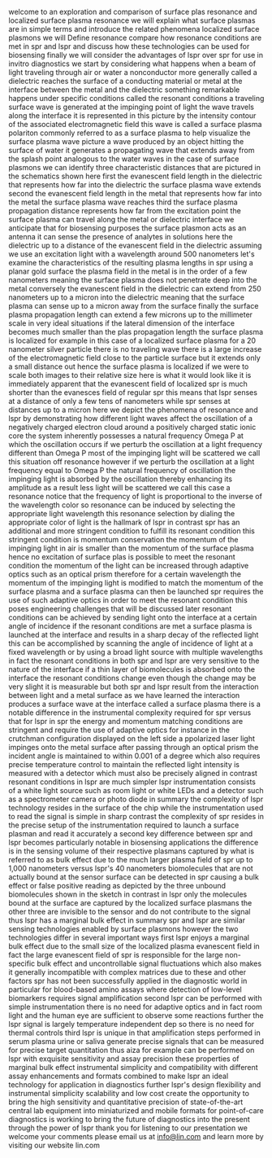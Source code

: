 welcome to an exploration and comparison of surface plas resonance and localized surface plasma resonance we will explain what surface plasmas are in simple terms and introduce the related phenomena localized surface plasmons we will Define resonance compare how resonance conditions are met in spr and lspr and discuss how these technologies can be used for biosensing finally we will consider the advantages of lspr over spr for use in invitro diagnostics we start by considering what happens when a beam of light traveling through air or water a nonconductor more generally called a dielectric reaches the surface of a conducting material or metal at the interface between the metal and the dielectric something remarkable happens under specific conditions called the resonant conditions a traveling surface wave is generated at the impinging point of light the wave travels along the interface it is represented in this picture by the intensity contour of the associated electromagnetic field this wave is called a surface plasma polariton commonly referred to as a surface plasma to help visualize the surface plasma wave picture a wave produced by an object hitting the surface of water it generates a propagating wave that extends away from the splash point analogous to the water waves in the case of surface plasmons we can identify three characteristic distances that are pictured in the schematics shown here first the evanescent field length in the dielectric that represents how far into the dielectric the surface plasma wave extends second the evanescent field length in the metal that represents how far into the metal the surface plasma wave reaches third the surface plasma propagation distance represents how far from the excitation point the surface plasma can travel along the metal or dielectric interface we anticipate that for biosensing purposes the surface plasmon acts as an antenna it can sense the presence of analytes in solutions here the dielectric up to a distance of the evanescent field in the dielectric assuming we use an excitation light with a wavelength around 500 nanometers let's examine the characteristics of the resulting plasma lengths in spr using a planar gold surface the plasma field in the metal is in the order of a few nanometers meaning the surface plasma does not penetrate deep into the metal conversely the evanescent field in the dielectric can extend from 250 nanometers up to a micron into the dielectric meaning that the surface plasma can sense up to a micron away from the surface finally the surface plasma propagation length can extend a few microns up to the millimeter scale in very ideal situations if the lateral dimension of the interface becomes much smaller than the plas propagation length the surface plasma is localized for example in this case of a localized surface plasma for a 20 nanometer silver particle there is no traveling wave there is a large increase of the electromagnetic field close to the particle surface but it extends only a small distance out hence the surface plasma is localized if we were to scale both images to their relative size here is what it would look like it is immediately apparent that the evanescent field of localized spr is much shorter than the evanesces field of regular spr this means that lspr senses at a distance of only a few tens of nanometers while spr senses at distances up to a micron here we depict the phenomena of resonance and lspr by demonstrating how different light waves affect the oscillation of a negatively charged electron cloud around a positively charged static ionic core the system inherently possesses a natural frequency Omega P at which the oscillation occurs if we perturb the oscillation at a light frequency different than Omega P most of the impinging light will be scattered we call this situation off resonance however if we perturb the oscillation at a light frequency equal to Omega P the natural frequency of oscillation the impinging light is absorbed by the oscillation thereby enhancing its amplitude as a result less light will be scattered we call this case a resonance notice that the frequency of light is proportional to the inverse of the wavelength color so resonance can be induced by selecting the appropriate light wavelength this resonance selection by dialing the appropriate color of light is the hallmark of lspr in contrast spr has an additional and more stringent condition to fulfill its resonant condition this stringent condition is momentum conservation the momentum of the impinging light in air is smaller than the momentum of the surface plasma hence no excitation of surface plas is possible to meet the resonant condition the momentum of the light can be increased through adaptive optics such as an optical prism therefore for a certain wavelength the momentum of the impinging light is modified to match the momentum of the surface plasma and a surface plasma can then be launched spr requires the use of such adaptive optics in order to meet the resonant condition this poses engineering challenges that will be discussed later resonant conditions can be achieved by sending light onto the interface at a certain angle of incidence if the resonant conditions are met a surface plasma is launched at the interface and results in a sharp decay of the reflected light this can be accomplished by scanning the angle of incidence of light at a fixed wavelength or by using a broad light source with multiple wavelengths in fact the resonant conditions in both spr and lspr are very sensitive to the nature of the interface if a thin layer of biomolecules is absorbed onto the interface the resonant conditions change even though the change may be very slight it is measurable but both spr and lspr result from the interaction between light and a metal surface as we have learned the interaction produces a surface wave at the interface called a surface plasma there is a notable difference in the instrumental complexity required for spr versus that for lspr in spr the energy and momentum matching conditions are stringent and require the use of adaptive optics for instance in the crutchman configuration displayed on the left side a ppolarized laser light impinges onto the metal surface after passing through an optical prism the incident angle is maintained to within 0.001 of a degree which also requires precise temperature control to maintain the reflected light intensity is measured with a detector which must also be precisely aligned in contrast resonant conditions in lspr are much simpler lspr instrumentation consists of a white light source such as room light or white LEDs and a detector such as a spectrometer camera or photo diode in summary the complexity of lspr technology resides in the surface of the chip while the instrumentation used to read the signal is simple in sharp contrast the complexity of spr resides in the precise setup of the instrumentation required to launch a surface plasman and read it accurately a second key difference between spr and lspr becomes particularly notable in biosensing applications the difference is in the sensing volume of their respective plasmans captured by what is referred to as bulk effect due to the much larger plasma field of spr up to 1,000 nanometers versus lspr's 40 nanometers biomolecules that are not actually bound at the sensor surface can be detected in spr causing a bulk effect or false positive reading as depicted by the three unbound biomolecules shown in the sketch in contrast in lspr only the molecules bound at the surface are captured by the localized surface plasmans the other three are invisible to the sensor and do not contribute to the signal thus lspr has a marginal bulk effect in summary spr and lspr are similar sensing technologies enabled by surface plasmons however the two technologies differ in several important ways first lspr enjoys a marginal bulk effect due to the small size of the localized plasma evanescent field in fact the large evanescent field of spr is responsible for the large non-specific bulk effect and uncontrollable signal fluctuations which also makes it generally incompatible with complex matrices due to these and other factors spr has not been successfully applied in the diagnostic world in particular for blood-based amino assays where detection of low-level biomarkers requires signal amplification second lspr can be performed with simple instrumentation there is no need for adaptive optics and in fact room light and the human eye are sufficient to observe some reactions further the lspr signal is largely temperature independent dep so there is no need for thermal controls third lspr is unique in that amplification steps performed in serum plasma urine or saliva generate precise signals that can be measured for precise target quantitation thus aiza for example can be performed on lspr with exquisite sensitivity and assay precision these properties of marginal bulk effect instrumental simplicity and compatibility with different assay enhancements and formats combined to make lspr an ideal technology for application in diagnostics further lspr's design flexibility and instrumental simplicity scalability and low cost create the opportunity to bring the high sensitivity and quantitative precision of state-of-the-art central lab equipment into miniaturized and mobile formats for point-of-care diagnostics is working to bring the future of diagnostics into the present through the power of lspr thank you for listening to our presentation we welcome your comments please email us at info@lin.com and learn more by visiting our website lin.com